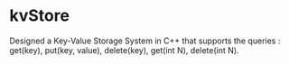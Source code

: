 # kvStore
Designed a Key-Value Storage System in C++ that supports the queries :  get(key), put(key, value), delete(key), get(int N), delete(int N).
